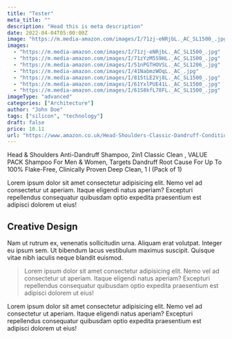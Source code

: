 ```yaml
---
title: "Tester"
meta_title: ""
description: "Head this is meta description"
date: 2022-04-04T05:00:00Z
image: "https://m.media-amazon.com/images/I/71zj-eNRjbL._AC_SL1500_.jpg"
images:
  - "https://m.media-amazon.com/images/I/71zj-eNRjbL._AC_SL1500_.jpg"
  - "https://m.media-amazon.com/images/I/71zYzM5S9HL._AC_SL1500_.jpg"
  - "https://m.media-amazon.com/images/I/51nPGTHOVSL._AC_SL1206_.jpg"
  - "https://m.media-amazon.com/images/I/41NabmzWOqL._AC_.jpg"
  - "https://m.media-amazon.com/images/I/815tLE2Vj8L._AC_SL1500_.jpg"
  - "https://m.media-amazon.com/images/I/61YxlPUE41L._AC_SL1500_.jpg"
  - "https://m.media-amazon.com/images/I/61S8kfL78FL._AC_SL1500_.jpg"
imageType: "advanced"
categories: ["Architecture"]
author: "John Doe"
tags: ["silicon", "technology"]
draft: false
price: 10.11
url: "https://www.amazon.co.uk/Head-Shoulders-Classic-Dandruff-Conditioner/dp/B00QPROY9U/ref=sr_1_10_mod_primary_new"
---
```


Head & Shoulders Anti-Dandruff Shampoo, 2in1 Classic Clean , VALUE PACK Shampoo For Men & Women, Targets Dandruff Root Cause For Up To 100% Flake-Free, Clinically Proven Deep Clean, 1 l (Pack of 1)

Lorem ipsum dolor sit amet consectetur adipisicing elit. Nemo vel ad consectetur ut aperiam. Itaque eligendi natus aperiam? Excepturi repellendus consequatur quibusdam optio expedita praesentium est adipisci dolorem ut eius!

## Creative Design

Nam ut rutrum ex, venenatis sollicitudin urna. Aliquam erat volutpat. Integer eu ipsum sem. Ut bibendum lacus vestibulum maximus suscipit. Quisque vitae nibh iaculis neque blandit euismod.

> Lorem ipsum dolor sit amet consectetur adipisicing elit. Nemo vel ad consectetur ut aperiam. Itaque eligendi natus aperiam? Excepturi repellendus consequatur quibusdam optio expedita praesentium est adipisci dolorem ut eius!

Lorem ipsum dolor sit amet consectetur adipisicing elit. Nemo vel ad consectetur ut aperiam. Itaque eligendi natus aperiam? Excepturi repellendus consequatur quibusdam optio expedita praesentium est adipisci dolorem ut eius!
